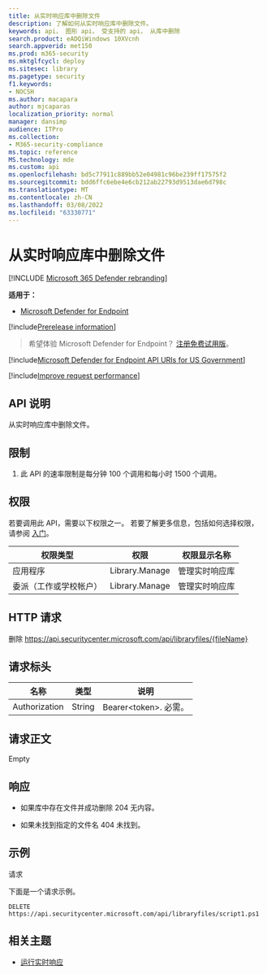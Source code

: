 ```yaml
---
title: 从实时响应库中删除文件
description: 了解如何从实时响应库中删除文件。
keywords: api， 图形 api， 受支持的 api， 从库中删除
search.product: eADQiWindows 10XVcnh
search.appverid: met150
ms.prod: m365-security
ms.mktglfcycl: deploy
ms.sitesec: library
ms.pagetype: security
f1.keywords:
- NOCSH
ms.author: macapara
author: mjcaparas
localization_priority: normal
manager: dansimp
audience: ITPro
ms.collection:
- M365-security-compliance
ms.topic: reference
MS.technology: mde
ms.custom: api
ms.openlocfilehash: bd5c77911c889bb52e04981c96be239ff17575f2
ms.sourcegitcommit: bdd6ffc6ebe4e6cb212ab22793d9513dae6d798c
ms.translationtype: MT
ms.contentlocale: zh-CN
ms.lasthandoff: 03/08/2022
ms.locfileid: "63330771"
---
```

#  <a name="delete-a-file-from-the-live-response-library"></a>从实时响应库中删除文件  

[!INCLUDE [Microsoft 365 Defender rebranding](../../includes/microsoft-defender.md)]

**适用于：**
- [Microsoft Defender for Endpoint](https://go.microsoft.com/fwlink/p/?linkid=2146631)

[!include[Prerelease information](../../includes/prerelease.md)]

>希望体验 Microsoft Defender for Endpoint？ [注册免费试用版](https://www.microsoft.com/microsoft-365/windows/microsoft-defender-atp?ocid=docs-wdatp-exposedapis-abovefoldlink)。 

[!include[Microsoft Defender for Endpoint API URIs for US Government](../../includes/microsoft-defender-api-usgov.md)]

[!include[Improve request performance](../../includes/improve-request-performance.md)]

## <a name="api-description"></a>API 说明

从实时响应库中删除文件。

## <a name="limitations"></a>限制

1.  此 API 的速率限制是每分钟 100 个调用和每小时 1500 个调用。

## <a name="permissions"></a>权限

若要调用此 API，需要以下权限之一。 若要了解更多信息，包括如何选择权限，请参阅 [入门](apis-intro.md)。

| 权限类型                    | 权限     | 权限显示名称        |
|------------------------------------|----------------|--------------------------------|
| 应用程序                        | Library.Manage | 管理实时响应库 |
| 委派（工作或学校帐户） | Library.Manage | 管理实时响应库 |

## <a name="http-request"></a>HTTP 请求

删除 https://api.securitycenter.microsoft.com/api/libraryfiles/{fileName}

## <a name="request-headers"></a>请求标头

| 名称            | 类型   | 说明               |
|-----------------|--------|---------------------------|
| Authorization   | String | Bearer\<token>\. 必需。 |

## <a name="request-body"></a>请求正文

Empty

## <a name="response"></a>响应

-   如果库中存在文件并成功删除 204 无内容。

-   如果未找到指定的文件名 404 未找到。

## <a name="example"></a>示例

请求

下面是一个请求示例。

```HTTP
DELETE https://api.securitycenter.microsoft.com/api/libraryfiles/script1.ps1
```

## <a name="related-topic"></a>相关主题
- [运行实时响应](run-live-response.md) 